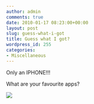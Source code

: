```yaml
---
author: admin
comments: true
date: 2010-01-17 08:23:00+00:00
layout: post
slug: guess-what-i-got
title: Guess what I got?
wordpress_id: 255
categories:
- Miscellaneous
---
```


Only an IPHONE!!!  
  
What are your favourite apps?

![](https://blogger.googleusercontent.com/tracker/251139911615938991-7671835385942762641?l=www.outmumbered.com)
